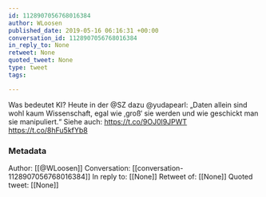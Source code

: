 ```yaml
---
id: 1128907056768016384
author: WLoosen
published_date: 2019-05-16 06:16:31 +00:00
conversation_id: 1128907056768016384
in_reply_to: None
retweet: None
quoted_tweet: None
type: tweet
tags:

---
```


Was bedeutet KI? Heute in der @SZ dazu @yudapearl: „Daten allein sind wohl kaum Wissenschaft, egal wie ‚groß‘ sie werden und wie geschickt man sie manipuliert.“ Siehe auch: https://t.co/9OJ0l9JPWT https://t.co/8hFu5kfYb8

### Metadata

Author: [[@WLoosen]]
Conversation: [[conversation-1128907056768016384]]
In reply to: [[None]]
Retweet of: [[None]]
Quoted tweet: [[None]]
